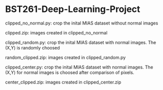 # BST261-Deep-Learning-Project

clipped_no_normal.py: crop the inital MIAS dataset without normal images

clipped.zip: images created in clipped_no_normal

clipped_random.py: crop the inital MIAS dataset with normal images. The (X,Y) is randomly choosed

random_clipped.zip: images created in clipped_random.py

clipped_center.py: crop the inital MIAS dataset with normal images. The (X,Y) for normal images is choosed after comparison of pixels.

center_clipped.zip: images created in clipped_center.zip

